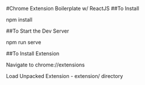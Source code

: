 #Chrome Extension Boilerplate w/ ReactJS
##To Install

npm install


##To Start the Dev Server

npm run serve

##To Install Extension

Navigate to chrome://extensions

Load Unpacked Extension - extension/ directory
